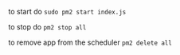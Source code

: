 to start do
`sudo pm2 start index.js`

to stop do
`pm2 stop all`

to remove app from the scheduler
`pm2 delete all`
